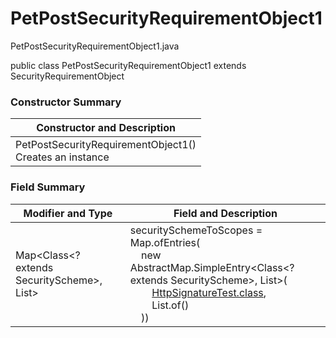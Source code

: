# PetPostSecurityRequirementObject1
PetPostSecurityRequirementObject1.java

public class PetPostSecurityRequirementObject1
extends SecurityRequirementObject

### Constructor Summary
| Constructor and Description |
| --------------------------- |
| PetPostSecurityRequirementObject1()<br>Creates an instance |

### Field Summary
| Modifier and Type | Field and Description |
| ----------------- | --------------------- |
| Map<Class<? extends SecurityScheme>, List<String>> | securitySchemeToScopes = Map.ofEntries(<br>&nbsp;&nbsp;&nbsp;&nbsp;new AbstractMap.SimpleEntry<Class<? extends SecurityScheme>, List<String>>(<br>&nbsp;&nbsp;&nbsp;&nbsp;&nbsp;&nbsp;&nbsp;&nbsp;[HttpSignatureTest.class](../../../../components/securityschemes/HttpSignatureTest.md),<br>&nbsp;&nbsp;&nbsp;&nbsp;&nbsp;&nbsp;&nbsp;&nbsp;List.of()<br>&nbsp;&nbsp;&nbsp;&nbsp;)) |
